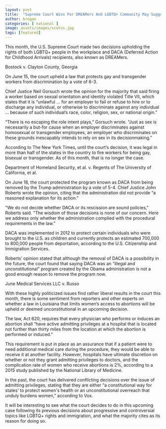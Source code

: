 ```yaml
---
layout: post
title:  "Supreme Court Wins For DREAMers And LGBTQ+ Community May Suggest Liberal Outcome In Upcoming Abortion Case"
author: brogan
categories: [ national ]
image: assets/images/scotus.jpg
tags: [featured]
---
```




This month, the U.S. Supreme Court made two decisions upholding the rights of both LGBTQ+ people in the workplace and DACA (Deferred Action for Childhood Arrivals) recipients, also known as DREAMers.

Bostock v. Clayton County, Georgia

On June 15, the court upheld a law that protects gay and transgender workers from discrimination by a vote of 6-3.

Chief Justice Neil Gorsuch wrote the opinion for the majority that said firing a worker based on sexual orientation and identity violated Title VII, which states that it is “unlawful ... for an employer to fail or refuse to hire or to discharge any individual, or otherwise to discriminate against any individual ... because of such individual’s race, color, religion, sex, or national origin.”

“There is no escaping the role intent plays,” Gorsuch wrote. “Just as sex is necessarily a but-for cause when an employer discriminates against homosexual or transgender employees, an employer who discriminates on these grounds inescapably intends to rely on sex in its decisionmaking.”

According to The New York Times, until the court’s decision, it was legal in more than half of the states in the country to fire workers for being gay, bisexual or transgender. As of this month, that is no longer the case.

Department of Homeland Security, et al. v. Regents of The University of California, et al.

On June 18, the court protected the program known as DACA from being removed by the Trump administration by a vote of 5-4. Chief Justice John Roberts wrote the opinion, citing that the administration did not provide “a reasoned explanation for its action.”

"We do not decide whether DACA or its rescission are sound policies," Roberts said. "The wisdom of those decisions is none of our concern. Here we address only whether the administration complied with the procedural requirements in the law.”

DACA was implemented in 2012 to protect certain individuals who were brought to the U.S. as children and currently protects an estimated 700,000 to 800,000 people from deportation, according to the U.S. Citizenship and Immigration Services. 

Roberts’ opinion stated that although the removal of DACA is a possibility in the future, the court found that saying DACA was an “illegal and unconstitutional” program created by the Obama administration is not a good enough reason to remove the program now.

June Medical Services LLC v. Russo

With these highly politicized issues find rather liberal results in the court this month, there is some sentiment from reporters and other experts on whether a law in Louisiana that limits women’s access to abortions will be upheld or deemed unconstitutional in an upcoming decision.  

The law, Act 620, requires that every physician who performs or induces an abortion shall “have active admitting privileges at a hospital that is located not further than thirty miles from the location at which the abortion is performed or induced.”

This requirement is put in place as an assurance that if a patient were to need additional medical care during the procedure, they would be able to receive it at another facility. However, hospitals have ultimate discretion on whether or not they grant admitting privileges to doctors, and the complication rate of women who receive abortions is 2%, according to a 2015 study published by the National Library of Medicine. 

In the past, the court has delivered conflicting decisions over the issue of admitting privileges, stating that they are either “a constitutional way for states' to protect women's health or an unconstitutional overreach that unduly burdens women,” according to Vox.

It will be interesting to see what the court decides to do in this upcoming case following its previous decisions about progressive and controversial topics like LGBTQ+ rights and immigration, and what the majority cites as its reason for doing so.
